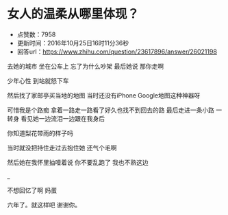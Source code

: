 # 女人的温柔从哪里体现？
- 点赞数：7958
- 更新时间：2016年10月25日16时11分36秒
- 回答url：https://www.zhihu.com/question/23617896/answer/26021198
<body>
 <p data-pid="6x5TzHVL">去她的城市 坐在公车上 忘了为什么吵架 最后她说 那你走啊</p>
 <p data-pid="EgxiiQ0f">少年心性 到站就怒下车</p>
 <p data-pid="5bWU-Jkm">然后找了家邮亭买当地的地图 当时还没有iPhone Google地图这种神器呀</p>
 <p data-pid="vp04SmEi">可惜我是个路痴 拿着一路走一路看了好久也找不到回去的路 最后走进一条小路 一转身 看见她一边流泪一边跟在我身后</p>
 <p data-pid="ccoewVfA">你知道梨花带雨的样子吗</p>
 <p data-pid="voXWr9dd">当时就没把持住走过去抱住她 还气个毛啊</p>
 <p data-pid="hHkSUhhY">然后她在我怀里抽噎着说 你不要乱跑了 我也不熟这边</p>
 <p data-pid="yjvHaGpY">_</p>
 <p data-pid="Xykj7m1_">不想回忆了啊 妈蛋</p>
 <p data-pid="VKl-mHM0">六年了。就这样吧 谢谢你。</p>
</body>